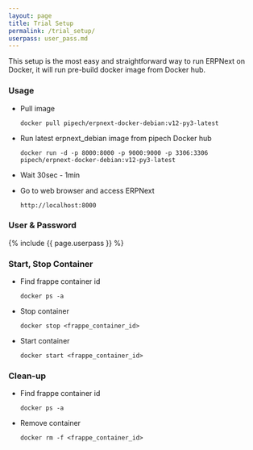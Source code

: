 ```yaml
---
layout: page
title: Trial Setup
permalink: /trial_setup/
userpass: user_pass.md
---
```


This setup is the most easy and straightforward way to run ERPNext on Docker,
it will run pre-build docker image from Docker hub.

### Usage

* Pull image

    `docker pull pipech/erpnext-docker-debian:v12-py3-latest`

* Run latest erpnext_debian image from pipech Docker hub

    `docker run -d -p 8000:8000 -p 9000:9000 -p 3306:3306 pipech/erpnext-docker-debian:v12-py3-latest`

* Wait 30sec - 1min

* Go to web browser and access ERPNext

    `http://localhost:8000`

### User & Password

{% include {{ page.userpass }} %}


### Start, Stop Container

* Find frappe container id

    `docker ps -a`
    
* Stop container

    `docker stop <frappe_container_id>`
    
* Start container

    `docker start <frappe_container_id>`

### Clean-up

* Find frappe container id

    `docker ps -a`

* Remove container

    `docker rm -f <frappe_container_id>`
